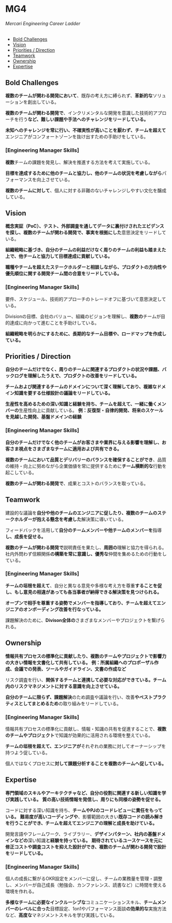 # MG4
###### Mercari Engineering Career Ladder

 * [Bold Challenges](#bold-challenges)
 * [Vision](#vision)
 * [Priorities / Direction](#priorities--direction)
 * [Teamwork](#teamwork)
 * [Ownership](#ownership)
 * [Expertise](#expertise)

## Bold Challenges
**複数のチームが関わる開発において**、既存の考え方に縛られず、**革新的な**ソリューションを創出している。

**複数のチームが関わる開発で**、インクリメンタルな開発を意識した技術的アプローチを行う**など、難しい課題や手法へのチャレンジをリードしている。**

**未知へのチャレンジを常に行い、不確実性が高いことを厭わず、チームを超えて**エンジニアがコンフォートゾーンを抜け出すための手助けをしている。

### [Engineering Manager Skills]

**複数**チームの課題を発見し、解決を推進する方法を考えて実施している。

**目標を達成するために他のチームと協力し、他のチームの状況を考慮しながら**パフォーマンスを向上させている。

**複数のチームに対して**、個人に対する非難のないチャレンジしやすい文化を醸成している。


## Vision
**概念実証（PoC）、テスト、外部調査を通してデータに裏付けされたエビデンスを探し、複数のチームが関わる開発で、事実を根拠にした**意思決定をリードしている。

**組織戦略に基づき、自分のチームの利益だけなく周りのチームの利益も踏まえた上で、他チームと協力して目標達成に貢献している。**

**職種やチームを超えたステークホルダーと相談しながら、プロダクトの方向性や優先順位に関する開発チーム間の合意をリードしている。**

### [Engineering Manager Skills]

要件、スケジュール、技術的アプローチのトレードオフに基づいて意思決定している。

Divisionの目標、会社のバリュー、組織のビジョンを理解し、**複数の**チームが目的達成に向かって進むことを手助けしている。

**組織戦略を明らかにするために、長期的なチーム目標や、ロードマップを作成している。**


## Priorities / Direction
**自分のチームだけでなく、周りのチームに関連するプロダクトの状況や課題、バックログを理解したうえで、プロダクトの改善をリードしている。**

**チームおよび関連するチームのドメインについて深く理解しており、複雑なドメイン知識を要する仕様設計の議論をリードしている。**

**生産性を高めるための深い知識と経験を持ち、チームを超えて、一緒に働くメンバーの**生産性向上に貢献している。
**例：反復型・自律的開発、将来のスケールを見越した開発、基盤ドメインの経験**

### [Engineering Manager Skills]

**自分のチームだけでなく他のチームがお客さまや業界に与える影響を理解し、お客さま視点をさまざまなチームに適用および共有できる。**

**複数のチームにおいて品質とデリバリーのバランスを確保することができ**、品質の維持・向上に努めながら企業価値を常に提供するために**チーム横断的な**行動を起こしている。

**複数のチームが関わる開発で**、成果とコストのバランスを取っている。


## Teamwork
建設的な議論を**自分や他のチームのエンジニアに促したり、複数のチームのステークホルダーが抱える懸念を考慮した**解決策に導いている。

フィードバックを活用して**自分のチームメンバーや他チームのメンバーを**指導**し、成長を促せる。**

**複数のチームが関わる開発で**説明責任を果たし、**周囲の**理解と協力を得られる。
社内外問わず信頼関係**の構築を常に意識し、優秀な**仲間を集めるための行動をしている。

### [Engineering Manager Skills]

**チームの垣根を超えて**、自分と異なる意見や多様な考え方を尊重**することを促し、もし意見の相違があっても各当事者が納得できる解決策を見つけられる。**

**オープンで相手を尊重する姿勢でメンバーを指導しており、チームを超えてエンジニアのオンボーディング改善を行なっている。**

課題解決のために、**Divison全体の**さまざまなメンバーやプロジェクトを繋げられる。


## Ownership
**情報共有プロセスの標準化に貢献したり、複数のチームやプロジェクトで影響力の大きい情報を文書化して共有している。**
**例：所属組織へのプロポーザル作成、会議での発表、ツールやガイドライン、文書の作成など**

リスク調査を行い、**関係するチームと連携して必要な対応ができている。チーム内のリスクマネジメントに対する意識を向上させている。**

**自分のチームに限らず、課題解決**のため調査や議論を行い、改善**やベストプラクティスとしてまとめるため**の取り組みをリードしている。

### [Engineering Manager Skills]

情報共有プロセスの標準化に貢献し、情報・知識の共有を促進することで、**複数のチームやプロジェクト**で知識が効果的に活用される環境を整えている。

**チームの垣根を超えて、エンジニアが**それぞれの業務に対してオーナーシップを持つよう促している。

個人ではなくプロセスに**対して課題分析することを複数のチームへ促している。**


## Expertise
**専門領域のスキルやアーキテクチャなど、自分の役割に関連する新しい知識を学び実践している。**
**質の高い技術情報を発信し、周りにも同様の姿勢を促せる。**

コードに対する深い知識を持ち、**チームやPJのコードレビューに責任をもっている。**
**難易度が高いコーディングや**、影響範囲の大きい**既存コードの読み解きを行うことができ、チームを超えてエンジニアの理解と成長を助けている。**

開発言語やフレームワーク、ライブラリー、**デザインパターン、社内の基盤ドメインなどの**深い知識**と経験を持っている。**
**期待されているユースケースを元に修正コストや調査コストを抑えた設計ができ、複数のチームが関わる開発で設計をリードしている。**


### [Engineering Manager Skills]

個人の成長に繋がるOKR設定をメンバーに促し、チームの業務量を管理・調整し、メンバーが自己成長（勉強会、カンファレンス、読書など）に時間を使える環境を作れる。

**多様なチームに必要なインクルーシブな**コミュニケーションスキル、**チームメンバーのレベルに合った**目標設定、1on1やパフォーマンス面談**の効果的な**実施方法など、**高度な**マネジメントスキルを学び実践している。

